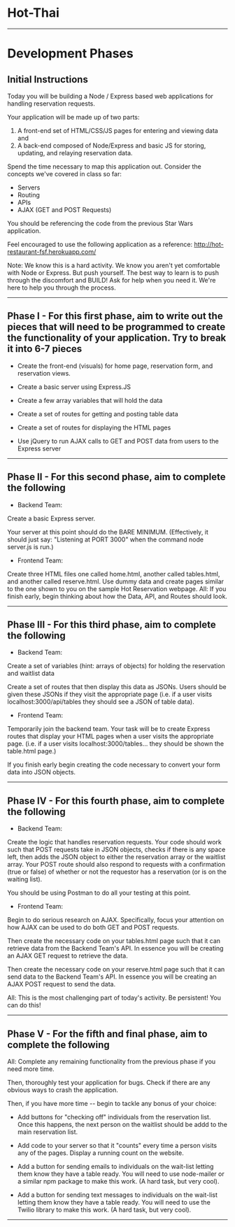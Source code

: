 # Hot-Thai

-----------------------

# Development Phases

## Initial Instructions

Today you will be building a Node / Express based web applications for handling reservation requests.

Your application will be made up of two parts: 
1) A front-end set of HTML/CSS/JS pages for entering and viewing data and 
2) A back-end composed of Node/Express and basic JS for storing, updating, and relaying reservation data.

Spend the time necessary to map this application out. Consider the concepts we've covered in class so far:

* Servers
* Routing
* APIs
* AJAX (GET and POST Requests)

You should be referencing the code from the previous Star Wars application.

Feel encouraged to use the following application as a reference: <http://hot-restaurant-fsf.herokuapp.com/>

Note: We know this is a hard activity. We know you aren't yet comfortable with Node or Express. But push yourself. The best way to learn is to push through the discomfort and BUILD! Ask for help when you need it. We're here to help you through the process.

---------------------


## Phase I - For this first phase, aim to write out the pieces that will need to be programmed to create the functionality of your application. Try to break it into 6-7 pieces

* Create the front-end (visuals) for home page, reservation form, and reservation views.

* Create a basic server using Express.JS

* Create a few array variables that will hold the data

* Create a set of routes for getting and posting table data

* Create a set of routes for displaying the HTML pages

* Use jQuery to run AJAX calls to GET and POST data from users to the Express server

---------------------


## Phase II - For this second phase, aim to complete the following

* Backend Team:

Create a basic Express server.

Your server at this point should do the BARE MINIMUM. (Effectively, it should just say: "Listening at PORT 3000" when the command node server.js is run.)

* Frontend Team:

Create three HTML files one called home.html, another called tables.html, and another called reserve.html. Use dummy data and create pages similar to the one shown to you on the sample Hot Reservation webpage.
All: If you finish early, begin thinking about how the Data, API, and Routes should look.

---------------------


## Phase III - For this third phase, aim to complete the following

* Backend Team:

Create a set of variables (hint: arrays of objects) for holding the reservation and waitlist data

Create a set of routes that then display this data as JSONs. Users should be given these JSONs if they visit the appropriate page (i.e. if a user visits localhost:3000/api/tables they should see a JSON of table data).

* Frontend Team:

Temporarily join the backend team. Your task will be to create Express routes that display your HTML pages when a user visits the appropriate page. (i.e. if a user visits localhost:3000/tables... they should be shown the table.html page.)

If you finish early begin creating the code necessary to convert your form data into JSON objects.

---------------------


## Phase IV - For this fourth phase, aim to complete the following

* Backend Team:

Create the logic that handles reservation requests. Your code should work such that POST requests take in JSON objects, checks if there is any space left, then adds the JSON object to either the reservation array or the waitlist array. Your POST route should also respond to requests with a confirmation (true or false) of whether or not the requestor has a reservation (or is on the waiting list).

You should be using Postman to do all your testing at this point.

* Frontend Team:

Begin to do serious research on AJAX. Specifically, focus your attention on how AJAX can be used to do both GET and POST requests.

Then create the necessary code on your tables.html page such that it can retrieve data from the Backend Team's API. In essence you will be creating an AJAX GET request to retrieve the data.

Then create the necessary code on your reserve.html page such that it can send data to the Backend Team's API. In essence you will be creating an AJAX POST request to send the data.

All: This is the most challenging part of today's activity. Be persistent! You can do this!

---------------------


## Phase V - For the fifth and final phase, aim to complete the following

All:
Complete any remaining functionality from the previous phase if you need more time.

Then, thoroughly test your application for bugs. Check if there are any obvious ways to crash the application.

Then, if you have more time -- begin to tackle any bonus of your choice:

* Add buttons for "checking off" individuals from the reservation list. Once this happens, the next person on the waitlist should be addd to the main reservation list.

* Add code to your server so that it "counts" every time a person visits any of the pages. Display a running count on the website.

* Add a button for sending emails to individuals on the wait-list letting them know they have a table ready. You will need to use node-mailer or a similar npm package to make this work. (A hard task, but very cool).

* Add a button for sending text messages to individuals on the wait-list letting them know they have a table ready. You will need to use the Twilio library to make this work. (A hard task, but very cool).

---------------------